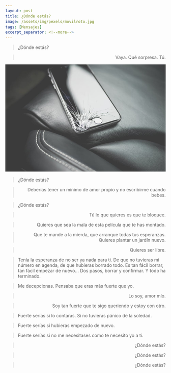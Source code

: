 ```yaml
---
layout: post
title: ¿Dónde estás?
image: /assets/img/pexels/movilroto.jpg
tags: [Mensajes]
excerpt_separator: <!--more-->
---
```


<blockquote>
  <p>¿Dónde estás?</p>
</blockquote>

<blockquote>
 <p style="text-align: right">Vaya. Qué sorpresa. Tú.</p>
</blockquote>

<!--more-->
[![movilroto](/assets/img/pexels/movilroto.jpg)](/assets/img/pexels/movilroto.jpg)

<blockquote>
  <p>¿Dónde estás?</p>
</blockquote>
<blockquote>
 <p style="text-align: right">Deberías tener un mínimo de amor propio y no escribirme cuando bebes.</p>
</blockquote>
<blockquote>
  <p>¿Dónde estás?</p>
</blockquote>
<blockquote>
 <p style="text-align: right">Tú lo que quieres es que te bloquee.</p>
</blockquote>
<blockquote>
 <p style="text-align: right">Quieres que sea la mala de esta película que te has montado.</p>
</blockquote>
<blockquote>
 <p style="text-align: right">Que te mande a la mierda, que arranque todas tus esperanzas. Quieres plantar un jardín nuevo.</p>
</blockquote>
<blockquote>
 <p style="text-align: right">Quieres ser libre.</p>
</blockquote>
<blockquote>
  <p>Tenía la esperanza de no ser ya nada para ti. De que no tuvieras mi número en agenda, de que hubieras borrado todo. Es tan fácil borrar, tan fácil empezar de nuevo... Dos pasos, borrar y confirmar. Y todo ha terminado.</p>
</blockquote>
<blockquote>
  <p>Me decepcionas. Pensaba que eras más fuerte que yo.</p>
</blockquote>
<blockquote>
 <p style="text-align: right">Lo soy, amor mío.</p>
</blockquote>
<blockquote>
 <p style="text-align: right">Soy tan fuerte que te sigo queriendo y estoy con otro.</p>
</blockquote>
<blockquote>
  <p>Fuerte serías si lo contaras. Si no tuvieras pánico de la soledad.</p>
</blockquote>
<blockquote>
  <p>Fuerte serías si hubieras empezado de nuevo.</p>
</blockquote>
<blockquote>
  <p>Fuerte serías si no me necesitases como te necesito yo a ti.</p>
</blockquote>
<blockquote>
 <p style="text-align: right">¿Dónde estás?</p>
</blockquote>
<blockquote>
 <p style="text-align: right">¿Dónde estás?</p>
</blockquote>
<blockquote>
 <p style="text-align: right">¿Dónde estás?</p>
</blockquote>
